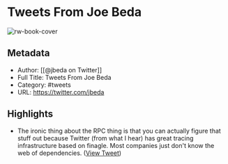 # Tweets From Joe Beda

![rw-book-cover](https://pbs.twimg.com/profile_images/1048685822822600705/C683_06Y.jpg)

## Metadata
- Author: [[@jbeda on Twitter]]
- Full Title: Tweets From Joe Beda
- Category: #tweets
- URL: https://twitter.com/jbeda

## Highlights
- The ironic thing about the RPC thing is that you can actually figure that stuff out because Twitter (from what I hear) has great tracing infrastructure based on finagle. Most companies just don't know the web of dependencies. ([View Tweet](https://twitter.com/jbeda/status/1592331195869954050))

